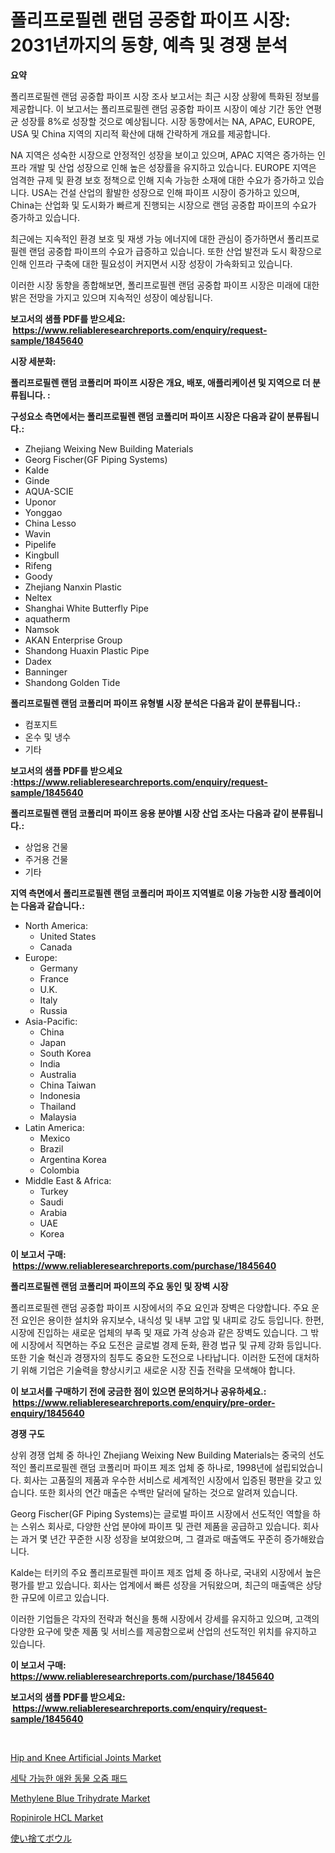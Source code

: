 <p><h1>폴리프로필렌 랜덤 공중합 파이프 시장: 2031년까지의 동향, 예측 및 경쟁 분석</h1></p><p><strong>요약</strong></p>
<p><p>폴리프로필렌 랜덤 공중합 파이프 시장 조사 보고서는 최근 시장 상황에 특화된 정보를 제공합니다. 이 보고서는 폴리프로필렌 랜덤 공중합 파이프 시장이 예상 기간 동안 연평균 성장률 8%로 성장할 것으로 예상됩니다. 시장 동향에서는 NA, APAC, EUROPE, USA 및 China 지역의 지리적 확산에 대해 간략하게 개요를 제공합니다.</p><p>NA 지역은 성숙한 시장으로 안정적인 성장을 보이고 있으며, APAC 지역은 증가하는 인프라 개발 및 산업 성장으로 인해 높은 성장률을 유지하고 있습니다. EUROPE 지역은 엄격한 규제 및 환경 보호 정책으로 인해 지속 가능한 소재에 대한 수요가 증가하고 있습니다. USA는 건설 산업의 활발한 성장으로 인해 파이프 시장이 증가하고 있으며, China는 산업화 및 도시화가 빠르게 진행되는 시장으로 랜덤 공중합 파이프의 수요가 증가하고 있습니다.</p><p>최근에는 지속적인 환경 보호 및 재생 가능 에너지에 대한 관심이 증가하면서 폴리프로필렌 랜덤 공중합 파이프의 수요가 급증하고 있습니다. 또한 산업 발전과 도시 확장으로 인해 인프라 구축에 대한 필요성이 커지면서 시장 성장이 가속화되고 있습니다.</p><p>이러한 시장 동향을 종합해보면, 폴리프로필렌 랜덤 공중합 파이프 시장은 미래에 대한 밝은 전망을 가지고 있으며 지속적인 성장이 예상됩니다.</p></p>
<p><strong>보고서의 샘플 PDF를 받으세요: &nbsp;<a href="https://www.reliableresearchreports.com/enquiry/request-sample/1845640">https://www.reliableresearchreports.com/enquiry/request-sample/1845640</a></strong></p>
<p><strong>시장 세분화:</strong></p>
<p><strong> 폴리프로필렌 랜덤 코폴리머 파이프 시장은 개요, 배포, 애플리케이션 및 지역으로 더 분류됩니다. :</strong></p>
<p><strong>구성요소 측면에서는 폴리프로필렌 랜덤 코폴리머 파이프 시장은 다음과 같이 분류됩니다.:</strong></p>
<p><ul><li>Zhejiang Weixing New Building Materials</li><li>Georg Fischer(GF Piping Systems)</li><li>Kalde</li><li>Ginde</li><li>AQUA-SCIE</li><li>Uponor</li><li>Yonggao</li><li>China Lesso</li><li>Wavin</li><li>Pipelife</li><li>Kingbull</li><li>Rifeng</li><li>Goody</li><li>Zhejiang Nanxin Plastic</li><li>Neltex</li><li>Shanghai White Butterfly Pipe</li><li>aquatherm</li><li>Namsok</li><li>AKAN Enterprise Group</li><li>Shandong Huaxin Plastic Pipe</li><li>Dadex</li><li>Banninger</li><li>Shandong Golden Tide</li></ul></p>
<p><strong> 폴리프로필렌 랜덤 코폴리머 파이프 유형별 시장 분석은 다음과 같이 분류됩니다.:</strong></p>
<p><ul><li>컴포지트</li><li>온수 및 냉수</li><li>기타</li></ul></p>
<p><strong>보고서의 샘플 PDF를 받으세요 :<a href="https://www.reliableresearchreports.com/enquiry/request-sample/1845640">https://www.reliableresearchreports.com/enquiry/request-sample/1845640</a></strong></p>
<p><strong> 폴리프로필렌 랜덤 코폴리머 파이프 응용 분야별 시장 산업 조사는 다음과 같이 분류됩니다.:</strong></p>
<p><ul><li>상업용 건물</li><li>주거용 건물</li><li>기타</li></ul></p>
<p><strong>지역 측면에서 폴리프로필렌 랜덤 코폴리머 파이프 지역별로 이용 가능한 시장 플레이어는 다음과 같습니다.:</strong></p>
<p><ul>
    <li>
        North America:
        <ul>
            <li>United States</li>
            <li>Canada</li>
        </ul>
    </li>
    <li>
        Europe:
        <ul>
            <li>Germany</li>
            <li>France</li>
            <li>U.K.</li>
            <li>Italy</li>
            <li>Russia</li>
        </ul>
    </li>
    <li>
        Asia-Pacific:
        <ul>
            <li>China</li>
            <li>Japan</li>
            <li>South Korea</li>
            <li>India</li>
            <li>Australia</li>
            <li>China Taiwan</li>
            <li>Indonesia</li>
            <li>Thailand</li>
            <li>Malaysia</li>
        </ul>
    </li>
    <li>
        Latin America:
        <ul>
            <li>Mexico</li>
            <li>Brazil</li>
            <li>Argentina Korea</li>
            <li>Colombia</li>
        </ul>
    </li>
    <li>
        Middle East & Africa:
        <ul>
            <li>Turkey</li>
            <li>Saudi</li>
            <li>Arabia</li>
            <li>UAE</li>
            <li>Korea</li>
        </ul>
    </li>
    </ul></p>
<p><strong>이 보고서 구매: &nbsp;<a href="https://www.reliableresearchreports.com/purchase/1845640">https://www.reliableresearchreports.com/purchase/1845640</a></strong></p>
<p><strong>폴리프로필렌 랜덤 코폴리머 파이프의 주요 동인 및 장벽 시장</strong></p>
<p><p>폴리프로필렌 랜덤 공중합 파이프 시장에서의 주요 요인과 장벽은 다양합니다. 주요 운전 요인은 용이한 설치와 유지보수, 내식성 및 내부 고압 및 내피로 강도 등입니다. 한편, 시장에 진입하는 새로운 업체의 부족 및 재료 가격 상승과 같은 장벽도 있습니다. 그 밖에 시장에서 직면하는 주요 도전은 글로벌 경제 둔화, 환경 법규 및 규제 강화 등입니다. 또한 기술 혁신과 경쟁자의 침투도 중요한 도전으로 나타납니다. 이러한 도전에 대처하기 위해 기업은 기술력을 향상시키고 새로운 시장 진출 전략을 모색해야 합니다.</p></p>
<p><strong>이 보고서를 구매하기 전에 궁금한 점이 있으면 문의하거나 공유하세요.: &nbsp;<a href="https://www.reliableresearchreports.com/enquiry/pre-order-enquiry/1845640">https://www.reliableresearchreports.com/enquiry/pre-order-enquiry/1845640</a></strong></p>
<p><strong>경쟁 구도</strong></p>
<p><p>상위 경쟁 업체 중 하나인 Zhejiang Weixing New Building Materials는 중국의 선도적인 폴리프로필렌 랜덤 코폴리머 파이프 제조 업체 중 하나로, 1998년에 설립되었습니다. 회사는 고품질의 제품과 우수한 서비스로 세계적인 시장에서 입증된 평판을 갖고 있습니다. 또한 회사의 연간 매출은 수백만 달러에 달하는 것으로 알려져 있습니다.</p><p>Georg Fischer(GF Piping Systems)는 글로벌 파이프 시장에서 선도적인 역할을 하는 스위스 회사로, 다양한 산업 분야에 파이프 및 관련 제품을 공급하고 있습니다. 회사는 과거 몇 년간 꾸준한 시장 성장을 보여왔으며, 그 결과로 매출액도 꾸준히 증가해왔습니다.</p><p>Kalde는 터키의 주요 폴리프로필렌 파이프 제조 업체 중 하나로, 국내외 시장에서 높은 평가를 받고 있습니다. 회사는 업계에서 빠른 성장을 거둬왔으며, 최근의 매출액은 상당한 규모에 이르고 있습니다.</p><p>이러한 기업들은 각자의 전략과 혁신을 통해 시장에서 강세를 유지하고 있으며, 고객의 다양한 요구에 맞춘 제품 및 서비스를 제공함으로써 산업의 선도적인 위치를 유지하고 있습니다.</p></p>
<p><strong>이 보고서 구매: &nbsp; <a href="https://www.reliableresearchreports.com/purchase/1845640">https://www.reliableresearchreports.com/purchase/1845640</a></strong></p>
<p><strong>보고서의 샘플 PDF를 받으세요: &nbsp;<a href="https://www.reliableresearchreports.com/enquiry/request-sample/1845640">https://www.reliableresearchreports.com/enquiry/request-sample/1845640</a></strong><strong></strong></p>
<p>&nbsp;</p>
<p><p><a href="https://issuu.com/reportprime-2/docs/hip-and-knee-artificial-joints-market-size-2030.pp">Hip and Knee Artificial Joints Market</a></p><p><a href="https://github.com/laholand/Market-Research-Report-List-2/blob/main/4164414190560.md">세탁 가능한 애완 동물 오줌 패드</a></p><p><a href="https://github.com/vimar16th/Market-Research-Report-List-3/blob/main/methylene-blue-trihydrate-market.md">Methylene Blue Trihydrate Market</a></p><p><a href="https://github.com/JameTravis/Market-Research-Report-List-4/blob/main/ropinirole-hcl-market.md">Ropinirole HCL Market</a></p><p><a href="https://medium.com/@mares423/%E4%BD%BF%E3%81%84%E6%8D%A8%E3%81%A6%E3%83%9C%E3%82%A6%E3%83%AB%E5%B8%82%E5%A0%B4%E5%B1%95%E6%9C%9B-%E7%94%A3%E6%A5%AD%E6%A6%82%E8%A6%81%E3%81%A8%E4%BA%88%E6%B8%AC-2024%E5%B9%B4%E3%81%8B%E3%82%892031%E5%B9%B4-42914ed751bd">使い捨てボウル</a></p></p>